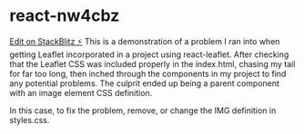 # react-nw4cbz

[Edit on StackBlitz ⚡️](https://stackblitz.com/edit/react-nw4cbz)
This is a demonstration of a problem I ran into when getting Leaflet incorporated in a project using react-leaflet.  After checking that the Leaflet CSS was included properly in the index.html, chasing my tail for far too long, then inched through the components in my project to find any potential problems.  The culprit ended up being a parent component with an image element CSS definition.  

In this case, to fix the problem, remove, or change the IMG definition in styles.css.